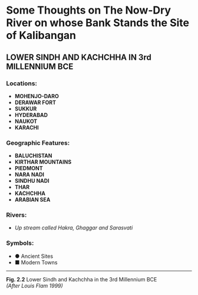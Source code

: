 # Some Thoughts on The Now-Dry River on whose Bank Stands the Site of Kalibangan

## LOWER SINDH AND KACHCHHA IN 3rd MILLENNIUM BCE

### Locations:
- **MOHENJO-DARO**
- **DERAWAR FORT**
- **SUKKUR**
- **HYDERABAD**
- **NAUKOT**
- **KARACHI**

### Geographic Features:
- **BALUCHISTAN**
- **KIRTHAR MOUNTAINS**
- **PIEDMONT**
- **NARA NADI**
- **SINDHU NADI**
- **THAR**
- **KACHCHHA**
- **ARABIAN SEA**

### Rivers:
- *Up stream called Hakra, Ghaggar and Sarasvati*

### Symbols:
- ● Ancient Sites  
- ■ Modern Towns

---

**Fig. 2.2** Lower Sindh and Kachchha in the 3rd Millennium BCE  
*(After Louis Flam 1999)*
